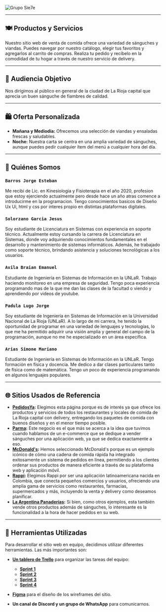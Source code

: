 ![Grupo Sie7e](https://i.ibb.co/vVHKNpv/logoG7.png)

***

## 🍽️ Productos y Servicios

Nuestro sitio web de venta de comida ofrece una variedad de sánguches y viandas. Puedes navegar por nuestro catálogo, elegir tus favoritos y agregarlos al carrito de compras. Realiza tu pedido y recíbelo en la comodidad de tu hogar a través de nuestro servicio de delivery.

***

## 🎯 Audiencia Objetivo

Nos dirigimos al público en general de la ciudad de La Rioja capital que aprecia un buen sánguche de fiambres de calidad.

***

## 🛍️ Oferta Personalizada

- **Mañana y Mediodía:** Ofrecemos una selección de viandas y ensaladas frescas y saludables.
- **Noche:** Nuestra carta se centra en una amplia variedad de sánguches, aunque puedes pedir cualquier ítem del menú a cualquier hora del día.

***

## 👥 Quiénes Somos

### `Barros Jorge Esteban`

Me recibi de Lic. en Kinesiologia y Fisioterapia en el año 2020, profesion que estoy ejerciendo actualmente pero desde hace un año atras comence a introducirme en la programacion. Tengo conocimientos basicos de Diseño Ux Ui, html y css por interes propio en distintas plataformas digitales.

### `Solorzano Garcia Jesus`

Soy estudiante de Licenciatura en Sistemas con experiencia en soporte técnico. Actualmente estoy cursando la carrera de Licenciatura en Sistemas, donde voy adquiriendo conocimientos fundamentales en el desarrollo y mantenimiento de sistemas informáticos. Además, he trabajado como soporte técnico, brindando asistencia y soluciones tecnológicas a los usuarios.

### `Avila Braian Emanuel`

Estudiante de Ingeniería en Sistemas de Información en la UNLaR. Trabajo haciendo monitoreo en una empresa de seguridad. Tengo poca experiencia programando mas de la que me dan las clases de la facultad o viendo y aprendiendo por videos de youtube.

### `Padula Lugo Jorge`

Soy estudiante de Ingeniería en Sistemas de Información en la Universidad Nacional de La Rioja (UNLaR). A lo largo de mi carrera, he tenido la oportunidad de programar en una variedad de lenguajes y tecnologías, lo que me ha permitido adquirir una visión amplia y general del campo de la programación, aunque no me he especializado en un área específica.

### `Arias Simone Mariano`

Estudiante de Ingeniería en Sistemas de Información en la UNLaR. Tengo formación en física y docencia. Me dedico a dar clases particulares tanto de física como de matemática. Tengo un poco de experiencia programando en algunos lenguajes populares.

***

## 🌐 Sitios Usados de Referencia

- **[PedidosYa](https://www.pedidosya.com/):** Elegimos esta página porque es de interés ya que ofrece los productos y servicios de todos los restaurantes y locales de comida de La Rioja capital con delivery, entregando los paquetes de comida con buenos diseños y en el menor tiempo posible.
- **[Parma](https://pedix.app/parmavelezsarsfield/):** Este negocio es el que más se acerca a la idea que tuvimos cuando hablamos de un e-commerce que se dedique a vender sánguches por una aplicación web, ya que se dedica exactamente a eso.
- **[McDonald's](https://www.mcdonalds.com.ar/pedidos):** Hemos seleccionado McDonald's porque es un ejemplo icónico de cómo una cadena de comida rápida ha integrado exitosamente un sistema de pedidos en línea, permitiendo a los clientes ordenar sus productos de manera eficiente a través de su plataforma web y aplicación móvil.
- **[Rappi](https://www.rappi.com.ar/restaurantes/category/sandwiches):** Elegimos Rappi por ser una aplicación latinoamericana nacida en Colombia, que conecta pequeños comercios y usuarios, ofreciendo una amplia gama de servicios como restaurantes, farmacias, supermercados y más, incluyendo la venta y delivery como deseamos planificar.
- **[La Argentina Panaderías](https://www.clargentina.com.ar/):** Si bien, como otros ejemplos, esta también vende otros productos además de sánguches, lo interesante es la funcionalidad a la hora de hacer pedidos en su web.

***

## 🔧 Herramientas Utilizadas

Para desarrollar el sitio web en equipo, decidimos utilizar diferentes herramientas. Las más importantes son:

- **[Un tablero de Trello](https://trello.com/invite/grupo7fraterno/ATTI11a8b99dfb6d72a884e7e984e224c261229A6DF9)** para organizar las tareas del equipo:
    + **[Sprint 1](https://trello.com/invite/b/6UOiX6C9/ATTI1b95dd1688033b327c9a5031375b27b25E38CFB6/sprint1)**
    + **[Sprint 2](https://trello.com/invite/b/iBOdHWnk/ATTIc2e0fc5ebc6b58e12e6d28d69eb3d3b09FEDB87D/sprint-2)**
    + **[Sprint 3](https://trello.com/invite/b/h3RjzAnn/ATTI0bac942b14a5463d5a046397ec78be05489A3949/sprint-3)**
    + **[Sprint 4](https://trello.com/invite/b/66a2cfd6ce2e45c7592bc826/ATTI78ad0047bf0792107e5ed68508b881d7DF9DB0F3/sprint-4)**

- **[Figma](https://www.figma.com/team_invite/redeem/Brz2yNVsUCI4XHMNDppA7V)** para el diseño de los wireframes del sitio.

- **Un canal de Discord y un grupo de WhatsApp** para comunicarnos.
